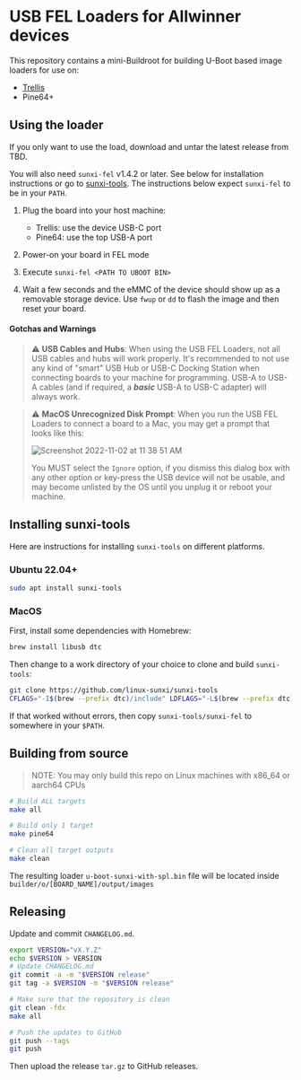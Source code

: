 # USB FEL Loaders for Allwinner devices

This repository contains a mini-Buildroot for building U-Boot based image
loaders for use on:

- [Trellis](https://protolux.io/projects/trellis)
- Pine64+

## Using the loader

If you only want to use the load, download and untar the latest release from
TBD.

You will also need `sunxi-fel` v1.4.2 or later. See below for installation
instructions or go to [sunxi-tools](https://linux-sunxi.org/Sunxi-tools). The
instructions below expect `sunxi-fel` to be in your `PATH`.

1. Plug the board into your host machine:
   - Trellis: use the device USB-C port
   - Pine64: use the top USB-A port

2. Power-on your board in FEL mode

3. Execute `sunxi-fel <PATH TO UBOOT BIN>`

4. Wait a few seconds and the eMMC of the device should show up as a removable
   storage device. Use `fwup` or `dd` to flash the image and then reset your
   board.

#### Gotchas and Warnings

> ⚠️ **USB Cables and Hubs**: When using the USB FEL Loaders, not all USB cables
> and hubs will work properly. It's recommended to not use any kind of "smart"
> USB Hub or USB-C Docking Station when connecting boards to your machine for
> programming. USB-A to USB-A cables (and if required, a **_basic_** USB-A to
> USB-C adapter) will always work.

> ⚠️ **MacOS Unrecognized Disk Prompt**: When you run the USB FEL Loaders to
> connect a board to a Mac, you may get a prompt that looks like this:
>
> ![Screenshot 2022-11-02 at 11 38 51 AM](https://user-images.githubusercontent.com/61982076/199574378-9868734b-6b12-4af9-9937-ff620e817724.png)
>
> You MUST select the `Ignore` option, if you dismiss this dialog box with any
> other option or key-press the USB device will not be usable, and may become
> unlisted by the OS until you unplug it or reboot your machine.

## Installing sunxi-tools

Here are instructions for installing `sunxi-tools` on different platforms.

### Ubuntu 22.04+

```sh
sudo apt install sunxi-tools
```

### MacOS

First, install some dependencies with Homebrew:

```sh
brew install libusb dtc
```

Then change to a work directory of your choice to clone and build
`sunxi-tools`:

```sh
git clone https://github.com/linux-sunxi/sunxi-tools
CFLAGS="-I$(brew --prefix dtc)/include" LDFLAGS="-L$(brew --prefix dtc)/lib" make -C sunxi-tools
```

If that worked without errors, then copy `sunxi-tools/sunxi-fel` to somewhere
in your `$PATH`.

## Building from source

> NOTE: You may only build this repo on Linux machines with x86_64 or aarch64
> CPUs

```sh
# Build ALL targets
make all

# Build only 1 target
make pine64   

# Clean all target outputs
make clean
```

The resulting loader `u-boot-sunxi-with-spl.bin` file will be located inside
`builder/o/[BOARD_NAME]/output/images`

## Releasing

Update and commit `CHANGELOG.md`.

```sh
export VERSION="vX.Y.Z"
echo $VERSION > VERSION
# Update CHANGELOG.md
git commit -a -m "$VERSION release"
git tag -a $VERSION -m "$VERSION release"

# Make sure that the repository is clean
git clean -fdx
make all

# Push the updates to GitHub
git push --tags
git push
```

Then upload the release `tar.gz` to GitHub releases.
